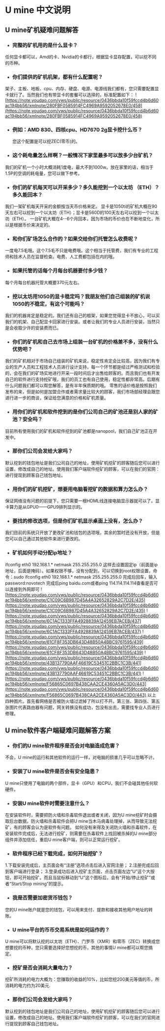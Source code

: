 # U mine 中文说明
## U mine矿机疑难问题解答
* ###  完整的矿机用的是什么显卡？
 任何显卡都可以，Amd的卡、Nvidia的卡都行，根据显卡显存配置，可以挖不同的币种。
* ### 你们提供的矿机机架，都有什么配置呢？
 架子、主板、地板、cpu、内存、硬盘、电源、电源线我们都有，您只需要配置显卡就行了。当然我们也有带显卡的套餐可以选择的，标准配置如下：
![https://note.youdao.com/yws/public/resource/0436bbda10f59fccd4b6d60ac194bb56/xmlnote/280FBF0585914FC4969A9592052678E0/458](https://note.youdao.com/yws/public/resource/0436bbda10f59fccd4b6d60ac194bb56/xmlnote/280FBF0585914FC4969A9592052678E0/458)
* ### 例如：AMD 830、四核cpu、HD7670 2g显卡挖什么币？
  您这个配置是可以挖ZEC(零币)的。
* ### 这个耗电量怎么样啊？一般情况下家里最多可以放多少台矿机？
 我们的矿机一个小时大概消耗1度电，最大不到1000w。放在家里的话，相当于1.5P的空调的耗电量，您可以做下参考。
* ### 你们的矿机每天可以开采多少？多久能挖到一个以太坊 （ETH）？多久能回本？
 我们一架矿机每天开采的金额按当天币价格来定。
 显卡是1050ti的矿机大概在90天左右可以挖到一个以太坊（ETH）；显卡是560D的100天左右可以挖到一个以太坊（ETH）。
 一台矿机大概在4--6个月回本，因为市场的币价也在不断地变化，所以是根据币价来决定的。
* ### 和你们矿场怎么合作的？如果交给你们托管怎么收费呢？
 一度电7.5毛哦。这个7.5毛不只是电费哦。这个相当于托管费，我们有专业的工程师和技术人员在监督检查。电费、人工费都包括在内的哦。
* ### 如果托管的话每个月每台机器要付多少钱？
 每个月每台机器托管大概要370元左右。
* ### 挖以太坊用1050的显卡稳定吗？我朋友他们自己组装的矿机说1050的不稳定，有这个可能吗？
我们的机器肯定是稳定的。我们还有自己的框架，如果您觉得显卡不放心，可以买我们的机架、自己配显卡回家进行安装。或者让我们的专业人员进行安装，当然只是会收取少许的安装费而已。
* ### 你们的矿机和自己去市场上组装一台矿机的价格差不多，没有什么优势吧？
我们的矿机相对于市场自己组装的矿机来说，稳定性肯定会比较高，因为我们有专业的生产人员和工程技术人员进行设计支持，每一个环节都是经过严格测试和检验的，会在我们的矿场实地进行开采一段时间后才出售给顾客的。而且我们也有开发自己的软件进行支持挖矿哦，我们的员工也有自己使用，稳定性都非常高。后期有什么问题我们都可以帮您解答，是有半年保质期的哦。
 零售的话价格是按照我们发布的来，但是如何是加盟合作或者需求量比较大的顾客，我们市场部经理会跟您进行进一步的商谈，保证给您满意的价格和矿机质量。
* ### 用你们的矿机和软件挖到的是你们公司自己的矿池还是别人家的矿池？安全吗？
 目前所有使用我们的矿机和软件挖到的矿池都是nanopool，我们自己矿池正在开发中。
* ### 那你们公司会发给大家吗？
 默认挖到的钱包地址是我们公司自己的地址，使用矿机挖矿的顾客随后您可以进行设置，修改成自己的地址。使用我们客户端软件挖矿的顾客，可以在我们的官网：进行提现到顾客自己钱包地址。
* ### 用你们的矿机挖矿，想要用电脑看挖矿的数据和算力怎么办？
 保证网络没有问题的前提下，您只需要一根HDML线连接电脑显示器就可以了。显卡算力是从GPU0——GPU9排列显示的。
* ### 要找的修改选项，但是你们矿机显示桌面上没有，怎么办？
 我们目前的系统只开放了更改矿池和钱包的选项哦，其余的暂时还没有开放，但是您可以自己通过其他软件来进行更改的。
* ### 矿机如何手动分配ip地址？
 ifconfig eth0 192.168.1.* netmask 255.255.255.0 这样去设置固定ip（前面是ip地址，后面是掩码）。如果权限不够，没有分配到，可以切换到root权限设置，命令：sudo ifconfig eth0 192.168.1.* netmask 255.255.255.0
 完成后回车，输入password:novotech
 完成后ping baidu.com或者ping 114.114.114.114查看是否可以连接到外网即可
![https://note.youdao.com/yws/public/resource/0436bbda10f59fccd4b6d60ac194bb56/xmlnote/C1C09C6B987D45A4A32652829A2C7D2E/435](https://note.youdao.com/yws/public/resource/0436bbda10f59fccd4b6d60ac194bb56/xmlnote/C1C09C6B987D45A4A32652829A2C7D2E/435)
![https://note.youdao.com/yws/public/resource/0436bbda10f59fccd4b6d60ac194bb56/xmlnote/6C1AC1333FFA4928839A12459EB7ACEB/437](https://note.youdao.com/yws/public/resource/0436bbda10f59fccd4b6d60ac194bb56/xmlnote/6C1AC1333FFA4928839A12459EB7ACEB/437)
![https://note.youdao.com/yws/public/resource/0436bbda10f59fccd4b6d60ac194bb56/xmlnote/61CF8F353DB643D48B50A4BBC9761595/439](https://note.youdao.com/yws/public/resource/0436bbda10f59fccd4b6d60ac194bb56/xmlnote/61CF8F353DB643D48B50A4BBC9761595/439)
![https://note.youdao.com/yws/public/resource/0436bbda10f59fccd4b6d60ac194bb56/xmlnote/43B137790AAF46619C53451C2BBC1C3B/441](https://note.youdao.com/yws/public/resource/0436bbda10f59fccd4b6d60ac194bb56/xmlnote/43B137790AAF46619C53451C2BBC1C3B/441)
![https://note.youdao.com/yws/public/resource/0436bbda10f59fccd4b6d60ac194bb56/xmlnote/F56865C0697B438CAA2CE4360A5AC3D0/443](https://note.youdao.com/yws/public/resource/0436bbda10f59fccd4b6d60ac194bb56/xmlnote/F56865C0697B438CAA2CE4360A5AC3D0/443)
 以上四种图片。首先看网络是否被防火墙过滤掉了所以打不开。第三张、第四张、第五张图片代表路由器有问题，网关转换没有成功，包没有出去，需要找专业人员进行修理。
 
## U mine软件客户端疑难问题解答方案
* ### 你们的U mine软件程序是否会对电脑造成危害？
 不会，U mine的运行和其他软件的运行一样，对电脑的损害几乎可以忽略不计。
* ### 安装了U mine软件是否会有安全隐患？
 U mine只使用了电脑的两个部件，显卡（GPU）和CPU，我们不会碰其他任何软硬件。
* ### 安装U mine软件时需要注意什么？
 在安装软件时，需要把防火墙和杀毒软件退出或者关闭，因为U mine挖矿时会摄取后台数据，防火墙和杀毒软件会把U mine当木马病毒处理掉，从而导致无法挖矿，有的顾客会认为是软件有问题。
 如何没有来得及关闭防火墙和杀毒软件，在安装软件完成后，无法进行挖矿，则需要在杀毒软件上找回被杀掉的U mine部分组件并添加信任，重启U mine客户端，则可以正常运行挖矿。
* ### 软件程序已经下载完成，如何开始挖矿？
 1.下载安装完成后，主页面会有“注册”选项点击后进入官网注册；
 2.注册完成后回到客户端进行登录；
3.登录成功后进入挖矿主页面，点击页面左边“U”这个大按钮，即可开始挖矿。而且当鼠标移动到“U”这个图标后，会有“开始/停止挖矿”或者“Start/Stop mining”的提示。
* ### 我是否需要加密货币钱包？
 您的U mine账户就是您的钱包，可以用来支付、提款和接收其他用户地址的转账。
* ### U mine平台的币币交易系统是如何运作的？
 U mine可以将默认挖的以太坊（ETH）、门罗币（XMR）和零币（ZEC）转换成您想要挖的币种，您只需要选择好您想挖的币，其他的事情U mine都可以帮您搞定。
* ### 挖矿是否会消耗大量电力？
 挖矿所消耗的电力大概为：您赚取的收益的10%，比如您挖200美元等值的币，所消耗的电力约为20美元.
* ### 那你们公司会发给大家吗？
 默认挖到的钱包地址是我们公司自己的地址，使用矿机挖矿的顾客随后您可以进行设置，修改成自己的地址。使用我们客户端软件挖矿的顾客，可以在我们的官网进行提现到顾客自己钱包地址。
